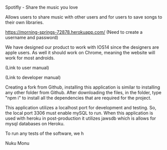 Spotifly - Share the music you love

Allows users to share music with other users and for users to save songs to their own libraries.

https://morning-springs-72878.herokuapp.com/
(Need to create a username and password)

We have designed our product to work with IOS14 since the designers are apple users. As well it should work on Chrome, meaning the website will work for most androids.

(Link to user manual)

(Link to developer manual)


Creating a fork from Github, installing this application is similar to installing any other folder from Github. After downloading the files, in the folder, type "npm i" to install all the dependencies that are required for the project.

This application utilizes a localhost port for development and testing. So, the local port 3306 must enable mySQL to run. When this application is used with heroku in post-production it utilizes jawsdb which is allows for mysql databases on Heroku.

To run any tests of the software, we h

Nuku Monu

